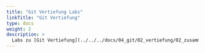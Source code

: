 ```yaml
---
title: "Git Vertiefung Labs"
linkTitle: "Git Vertiefung"
type: docs
weight: 2
description: >
  Labs zu [Git Vertiefung](../../../docs/04_git/02_vertiefung/02_zusammenarbeit)
---
```

